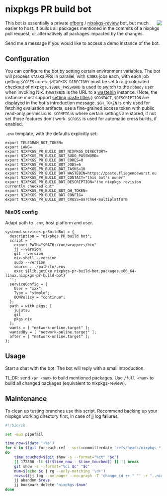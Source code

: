 # nixpkgs PR build bot

<img align="right" src="https://github.com/user-attachments/assets/0661ad84-7fdb-4d71-b39f-fb4b2c65510e">

This bot is essentially a private [ofborg](https://github.com/NixOS/ofborg?tab=readme-ov-file#ofborg) / [nixpkgs-review](https://github.com/Mic92/nixpkgs-review) bot, but much easier to host.
It builds all packages mentioned in the commits of a nixpkgs pull request, or alternatively all packages impacted by the changes.

Send me a message if you would like to access a demo instance of the bot.

## Configuration

You can configure the bot by setting certain environment variables.
The bot will process `$TASKS` PRs in parallel, with `$JOBS` jobs each, with each job getting `$CORES` cores.
`$NIXPKGS_DIRECTORY` must be set to a [jj](https://github.com/jj-vcs/jj#readme)-colocated checkout of nixpkgs.
`$SUDO_PASSWORD` is used to switch to the `nobody` user when invoking Nix.
`$WASTEBIN` is the URL to a [wastebin](https://github.com/matze/wastebin) instance.
(Note, the instance must support [setting paste titles](https://github.com/matze/wastebin/pull/91).)
`$CONTACT`, `$DESCRIPTION` are displayed in the bot's introduction message.
`$GH_TOKEN` is only used for fetching evaluation artifacts, use a fine-grained access token with public read-only permissions.
`$CONFIG` is where certain settings are stored, if not set those features don't work.
`$CROSS` is used for automatic cross builds, if enabled.

`.env` template, with the defaults explicitly set:
```
export TELEGRAM_BOT_TOKEN=
export LANG=
export NIXPKGS_PR_BUILD_BOT_NIXPKGS_DIRECTORY=
export NIXPKGS_PR_BUILD_BOT_SUDO_PASSWORD=
export NIXPKGS_PR_BUILD_BOT_CORES=0
export NIXPKGS_PR_BUILD_BOT_JOBS=6
export NIXPKGS_PR_BUILD_BOT_TASKS=10
export NIXPKGS_PR_BUILD_BOT_WASTEBIN=https://paste.fliegendewurst.eu
export NIXPKGS_PR_BUILD_BOT_CONTACT="this bot's owner"
export NIXPKGS_PR_BUILD_BOT_DESCRIPTION="the nixpkgs revision currently checked out"
export NIXPKGS_PR_BUILD_BOT_GH_TOKEN=
export NIXPKGS_PR_BUILD_BOT_CONFIG=
export NIXPKGS_PR_BUILD_BOT_CROSS=aarch64-multiplatform
```

### NixOS config

Adapt path to `.env`, host platform and user.
```
systemd.services.prBuildBot = {
  description = "nixpkgs PR build bot";
  script = ''
    export PATH="$PATH:/run/wrappers/bin"
    jj --version
    git --version
    nix-shell --version
    sudo --version
    source .../path/to/.env
    exec ${lib.getExe nixpkgs-pr-build-bot.packages.x86_64-linux.nixpkgs-pr-build-bot}
  '';
  serviceConfig = {
    User = "xxx";
    Type = "simple";
    OOMPolicy = "continue";
  };
  path = with pkgs; [
    jujutsu
    git
    pkgs.nix
  ];
  wants = [ "network-online.target" ];
  wantedBy = [ "network-online.target" ];
  after = [ "network-online.target" ];
};
```

## Usage

Start a chat with the bot. The bot will reply with a small introduction.

TL;DR: send `/pr <num>` to build mentioned packages.
Use `/full <num>` to build all changed packages (equivalent to nixpkgs-review).

## Maintenance

To clean up testing branches use this script.
Recommend backing up your nixpkgs working directory first, in case of jj log failures.

```sh
#!/bin/sh

set -euo pipefail

time_now=$(date '+%s')
for c in $(git for-each-ref --sort=committerdate 'refs/heads/nixpkgs-*' --format='%(refname)')
do
    time_touched=$(git show -s --format="%ct" "$c")
    [[ 172800 -lt $(($time_now - $time_touched)) ]] || break
    git show -s --format="%ci $c" "$c"
    num=$(echo $c | rg --only-matching '\d+')
    revs=$(jj log --no-pager --no-graph -T 'change_id ++ " "' -r "..nixpkgs-$num ~ ..@")
    jj abandon $revs
    jj bookmark delete "nixpkgs-$num"
done
```

